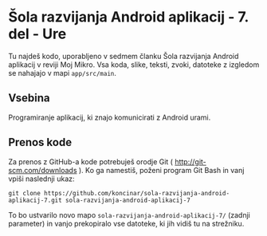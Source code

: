 Šola razvijanja Android aplikacij - 7. del - Ure
=======================================================

Tu najdeš kodo, uporabljeno v sedmem članku Šola razvijanja Android aplikacij v reviji Moj Mikro.
Vsa koda, slike, teksti, zvoki, datoteke z izgledom se nahajajo v mapi `app/src/main`.

Vsebina
-------

Programiranje aplikacij, ki znajo komunicirati z Android urami.


Prenos kode
-----------

Za prenos z GitHub-a kode potrebuješ orodje Git ( http://git-scm.com/downloads ). Ko ga namestiš, poženi program Git Bash in vanj vpiši naslednji ukaz:

`git clone https://github.com/koncinar/sola-razvijanja-android-aplikacij-7.git sola-razvijanja-android-aplikacij-7`

To bo ustvarilo novo mapo `sola-razvijanja-android-aplikacij-7/` (zadnji parameter) in vanjo prekopiralo vse datoteke, ki jih vidiš tu na strežniku.
